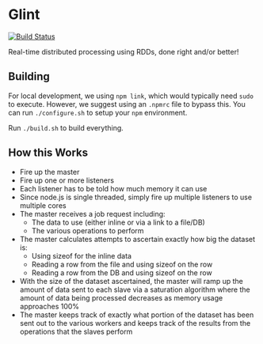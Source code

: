 # Glint

[![Build Status](https://travis-ci.com/mlaccetti/glint.svg?branch=develop&token=uhktqkjJc6E4FeVC4kmW)](https://travis-ci.com/mlaccetti/glint)

Real-time distributed processing using RDDs, done right and/or better!

## Building

For local development, we using `npm link`, which would typically need `sudo` to execute.  However, we suggest using an `.npmrc` file to bypass this.  You can run `./configure.sh` to setup your `npm` environment.

Run `./build.sh` to build everything.

## How this Works

* Fire up the master
* Fire up one or more listeners
* Each listener has to be told how much memory it can use
* Since node.js is single threaded, simply fire up multiple listeners to use multiple cores
* The master receives a job request including:
    * The data to use (either inline or via a link to a file/DB)
    * The various operations to perform
* The master calculates attempts to ascertain exactly how big the dataset is:
    * Using sizeof for the inline data
    * Reading a row from the file and using sizeof on the row
    * Reading a row from the DB and using sizeof on the row
* With the size of the dataset ascertained, the master will ramp up the amount of data sent to each slave via a saturation algorithm where the amount of data being processed decreases as memory usage approaches 100%
* The master keeps track of exactly what portion of the dataset has been sent out to the various workers and keeps track of the results from the operations that the slaves perform
